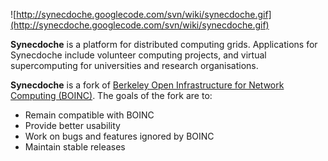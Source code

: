 ![http://synecdoche.googlecode.com/svn/wiki/synecdoche.gif](http://synecdoche.googlecode.com/svn/wiki/synecdoche.gif)

**Synecdoche** is a platform for distributed computing grids. Applications for Synecdoche include volunteer computing projects, and virtual supercomputing for universities and research organisations.

**Synecdoche** is a fork of [Berkeley Open Infrastructure for Network Computing (BOINC)](http://boinc.berkeley.edu/). The goals of the fork are to:
  * Remain compatible with BOINC
  * Provide better usability
  * Work on bugs and features ignored by BOINC
  * Maintain stable releases